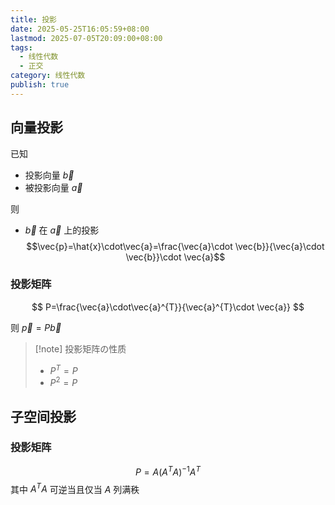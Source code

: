 ```yaml
---
title: 投影
date: 2025-05-25T16:05:59+08:00
lastmod: 2025-07-05T20:09:00+08:00
tags:
  - 线性代数
  - 正交
category: 线性代数
publish: true
---
```


## 向量投影

已知
- 投影向量 $\vec{b}$
- 被投影向量 $\vec{a}$

则
- $\vec{b}$ 在 $\vec{a}$ 上的投影 $$\vec{p}=\hat{x}\cdot\vec{a}=\frac{\vec{a}\cdot \vec{b}}{\vec{a}\cdot \vec{b}}\cdot \vec{a}$$
### 投影矩阵

$$
P=\frac{\vec{a}\cdot\vec{a}^{T}}{\vec{a}^{T}\cdot \vec{a}}
$$

则 $\vec{p}=P\vec{b}$

>[!note] 投影矩阵の性质
>- $P^{T}=P$
>- $P^{2}=P$

## 子空间投影

### 投影矩阵

$$
P=A(A^{T}A)^{-1}A^{T}
$$
其中 $A^{T}A$ 可逆当且仅当 $A$ 列满秩

